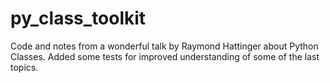 # py_class_toolkit
Code and notes from a wonderful talk by Raymond Hattinger about Python Classes.
Added some tests for improved understanding of some of the last topics.
